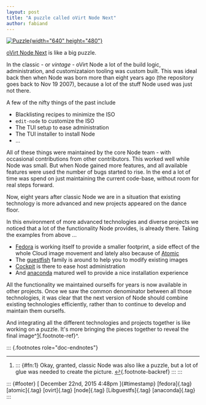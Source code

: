 ```yaml
---
layout: post
title: "A puzzle called oVirt Node Next"
author: fabiand
---
```




[![Puzzle](https://farm2.staticflickr.com/1304/583229971_a3e498ec18_z.jpg){width="640"
height="480"}](https://www.flickr.com/photos/ajgelado/583229971/in/photolist-TxcXa-8e1tCA-b1CFLZ-d4W64-5as43z-4fV9VE-6Zitwt-mf9vjr-xnhd8U-bbSdSF-9aQ5rN-4qFLRz-55wNmm-5TZQTM-5g2tSn-6NiA1j-6fwaFg-e8zRBD-rPXdjs-6iY2vH-PEtas-HQB4-4xJtR3-bBvjFf-5ugeqj-4tmQPr-5mueLj-oS52xG-e7jCAt-8FqNnZ-E6fPg-7bfimU-5fa48-9cAuPJ-dGThP-7bfhL1-4fQz9t-9nwAHf-dSguuU-88jeD-uQ7Qp-b26ciz-BBPfx-7nAsHi-a2uKaZ-e5D9tK-qBMujW-aQppYa-8QEgCF-azxz7L/ "Puzzle")

[oVirt Node Next](http://www.ovirt.org/Node/4.0) is like a big puzzle.

In the classic - or *vintage* - oVirt Node a lot of the build logic,
administration, and customizataion tooling was custom built. This was
ideal back then when Node was born more than eight years ago (the
repository goes back to Nov 19 2007), because a lot of the stuff Node
used was just not there.

A few of the nifty things of the past include

-   Blacklisting recipes to minimize the ISO
-   `edit-node` to customize the ISO
-   The TUI setup to ease administration
-   The TUI installer to install Node
-   ...

All of these things were maintained by the core Node team - with
occasional contributions from other contributors. This worked well while
Node was small. But when Node gained more features, and all available
features were used the number of bugs started to rise. In the end a lot
of time was spend on just maintaining the current code-base, without
room for real steps forward.

Now, eight years after classic Node we are in a situation that existing
technology is more advanced and new projects appeared on the dance
floor.

In this environment of more advanced technologies and diverse projects
we noticed that a lot of the functionality Node provides, is already
there. Taking the examples from above ...

-   [Fedora](http://www.fedoraproject.org) is working itself to provide
    a smaller footprint, a side effect of the whole Cloud image movement
    and lately also because of [Atomic](http://www.projectatomic.io)
-   The [guestfish](http://libguestfs.org/) family is around to help you
    to modify existing images
-   [Cockpit](http://cockpit-project.org/) is there to ease host
    administration
-   And [anaconda](https://github.com/fabiand/anaconda) matured well to
    provide a nice installation experience

All the functionality we maintained ourselfs for years is now available
in other projects. Once we saw the common denominator between all those
technologies, it was clear that the next version of Node should combine
existing technologies efficiently, rather than to continue to develop
and maintain them ourselfs.

And integrating all the different technologies and projects together is
like working on a puzzle. It's more bringing the pieces together to
reveal the final image^[1](#fn:1){.footnote-ref}^.

::: {.footnotes role="doc-endnotes"}

------------------------------------------------------------------------

1.  ::: {#fn:1}
    Okay, granted, classic Node was also like a puzzle, but a lot of
    glue was needed to create the
    picture. [↩︎](#fnref:1){.footnote-backref}
    :::
:::

::: {#footer}
[ December 22nd, 2015 4:48pm ]{#timestamp} [fedora]{.tag} [atomic]{.tag}
[ovirt]{.tag} [node]{.tag} [Libguestfs]{.tag} [anaconda]{.tag}
:::

